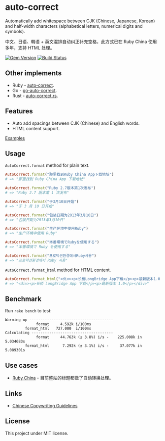 # auto-correct

Automatically add whitespace between CJK (Chinese, Japanese, Korean) and half-width characters (alphabetical letters, numerical digits and symbols).

中文、日语、韩语 + 英文混排自动纠正补充空格，此方式已在 Ruby China 使用多年，支持 HTML 处理。

[![Gem Version](https://badge.fury.io/rb/auto-correct.svg)](https://rubygems.org/gems/auto-correct) [![Build
Status](https://api.travis-ci.org/huacnlee/auto-correct.svg?branch=master&.svg)](http://travis-ci.org/huacnlee/auto-correct)


## Other implements

- Ruby - [auto-correct](https://github.com/huacnlee/auto-correct).
- Go - [go-auto-correct](https://github.com/huacnlee/go-auto-correct).
- Rust - [auto-correct.rs](https://github.com/huacnlee/auto-correct.rs).

## Features

- Auto add spacings between CJK (Chinese) and English words.
- HTML content support.

[Examples](https://github.com/huacnlee/auto-correct/blob/master/test/format_test.rb)

## Usage

`AutoCorrect.format` method for plain text.

```ruby
AutoCorrect.format("那里找到Ruby China App下载地址")
# => "那里找到 Ruby China App 下载地址"

AutoCorrect.format("Ruby 2.7版本第1次发布")
# => "Ruby 2.7 版本第 1 次发布"

AutoCorrect.format("于3月10日开始")
# => "于 3 月 10 日开始"

AutoCorrect.format("包装日期为2013年3月10日")
# => "包装日期为2013年3月10日"

AutoCorrect.format("生产环境中使用Ruby")
# => "生产环境中使用 Ruby"

AutoCorrect.format("本番環境でRubyを使用する")
# => "本番環境で Ruby を使用する"

AutoCorrect.format("프로덕션환경에서Ruby사용")
# => "프로덕션환경에서 Ruby 사용"
```

`AutoCorrect.format_html` method for HTML content.

```ruby
AutoCorrect.format_html("<div><p>长桥LongBridge App下载</p><p>最新版本1.0</p></div>")
# => "<div><p>长桥 LongBridge App 下载</p><p>最新版本 1.0</p></div>"
```

## Benchmark

Run `rake bench` to test:

```
Warming up --------------------------------------
              format     4.592k i/100ms
         format_html   727.000  i/100ms
Calculating -------------------------------------
              format     44.763k (± 3.8%) i/s -    225.008k in   5.034683s
         format_html      7.292k (± 3.1%) i/s -     37.077k in   5.089301s
```

## Use cases

* [Ruby China](https://ruby-china.org) - 目前整站的标题都做了自动转换处理。

## Links

* [Chinese Copywriting Guidelines](https://github.com/sparanoid/chinese-copywriting-guidelines)

## License

This project under MIT license.
